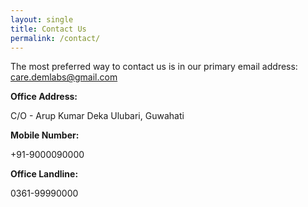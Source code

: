 ```yaml
---
layout: single
title: Contact Us
permalink: /contact/
---
```


The most preferred way to contact us is in our primary email address: [care.demlabs@gmail.com](mailto:care.demlabs@gmail.com)

**Office Address:**

C/O - Arup Kumar Deka
Ulubari, Guwahati

**Mobile Number:**

+91-9000090000

**Office Landline:**

0361-99990000

